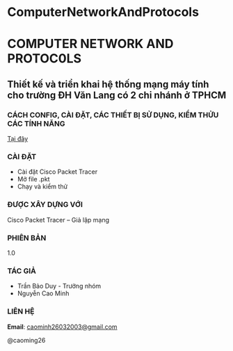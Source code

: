 # ComputerNetworkAndProtocols	
# COMPUTER NETWORK AND PROTOC0LS
## Thiết kế và triển khai hệ thống mạng máy tính cho trường ĐH Văn Lang có 2 chi nhánh ở TPHCM

### CÁCH CONFIG, CÀI ĐẶT, CÁC THIẾT BỊ SỬ DỤNG, KIỂM THỬU CÁC TÍNH NĂNG
[Tại đây](https://github.com/ttduyy/ComputerNetworkAndProtocols/blob/main/GTM.pdf)

### CÀI ĐẶT
- Cài đặt Cisco Packet Tracer
- Mở file .pkt
- Chạy và kiểm thử
### ĐƯỢC XÂY DỰNG VỚI
Cisco Packet Tracer – Giả lập mạng

### PHIÊN BẢN
1.0

### TÁC GIẢ
- Trần Bảo Duy - Trưởng nhóm
- Nguyễn Cao Minh

### LIÊN HỆ
**Email**: caominh26032003@gmail.com

@caoming26
 

